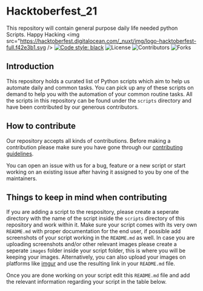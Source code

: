 # Hacktoberfest_21
This repository will contain general purpose daily life needed python Scripts. Happy Hacking
<img src="https://hacktoberfest.digitalocean.com/_nuxt/img/logo-hacktoberfest-full.f42e3b1.svg />
[![Code style: black](https://img.shields.io/badge/code%20style-black-000000.svg?style=plasitc)](https://github.com/psf/black)
![License](https://img.shields.io/github/license/garobot/Hacktoberfest_21?color=blue&style=plasitc)
![Contributors](https://img.shields.io/github/contributors/garobot/Hacktoberfest_21?color=darkgreen&style=plasitc)
![Forks](https://img.shields.io/github/forks/garobot/Hacktoberfest_21?color=purple&style=plasitc)

## Introduction

This repository holds a curated list of Python scripts which aim to help us automate daily and common tasks. You can pick up any of these scripts on demand to help you with the automation of your common routine tasks. All the scripts in this repository can be found under the `scripts` directory and have been contributed by our generous contributors.

## How to contribute

Our repository accepts all kinds of contributions. Before making a contribution please make sure you have gone through our [contributing guidelines](https://github.com/garobot/Hacktoberfest_21/blob/main/Contribution.md).

You can open an issue with us for a bug, feature or a new script or start working on an existing issue after having it assigned to you by one of the maintainers.

## Things to keep in mind when contributing

If you are adding a script to the respository, please create a seperate directory with the name of the script inside the `scripts` directory of this repository and work within it. Make sure your script comes with its very own `README.md` with proper documentation for the end user, if possible add screenshots of your script working in the `README.md` as well. In case you are uploading screenshots and/or other relevant images please create a seperate `images` folder inside your script folder, this is where you will be keeping your images. Alternatively, you can also upload your images on platforms like [imgur](https://imgur.com/) and use the resulting link in your `README.md` file.

Once you are done working on your script edit this `README.md` file and add the relevant information regarding your script in the table below.
